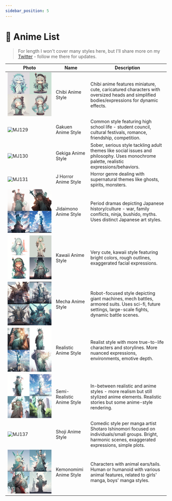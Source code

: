 ```yaml
---
sidebar_position: 5
---
```


# 👺 Anime List

> For length I won't cover many styles here, but I'll share more on my [Twitter](https://twitter.com/hellojimmywong) - follow me there for updates.

| <div style={{width:180}}>**Photo**</div>               | **Name**                   | **Description**                                                                                                                                        |
| ------------------------------------------------------ | -------------------------- | ------------------------------------------------------------------------------------------------------------------------------------------------------ |
| ![MJ128](../mj-tutorial-text-prompt/assets/MJ128.png)  | Chibi Anime Style          | Chibi anime features miniature, cute, caricatured characters with oversized heads and simplified bodies/expressions for dynamic effects.               |
| ![MJ129](../mj-tutorial-text-prompt/assets/MJ129.png)  | Gakuen Anime Style         | Common style featuring high school life - student council, cultural festivals, romance, friendship, competition.                                       |
| ![MJ130](../mj-tutorial-text-prompt/assets/MJ130.png)  | Gekiga Anime Style         | Sober, serious style tackling adult themes like social issues and philosophy. Uses monochrome palette, realistic expressions/behaviors.                |
| ![MJ131](../mj-tutorial-text-prompt/assets/MJ131.png)  | J Horror Anime Style       | Horror genre dealing with supernatural themes like ghosts, spirits, monsters.                                                                          |
| ![MJ132](../mj-tutorial-text-prompt/assets/MJ132.png)  | Jidaimono Anime Style      | Period dramas depicting Japanese history/culture - war, family conflicts, ninja, bushido, myths. Uses distinct Japanese art styles.                    |
| ![MJ133](../mj-tutorial-text-prompt/assets/MJ133.png)  | Kawaii Anime Style         | Very cute, kawaii style featuring bright colors, rough outlines, exaggerated facial expressions.                                                       |
| ![MJ134](../mj-tutorial-text-prompt/assets/MJ134.jpeg) | Mecha Anime Style          | Robot-focused style depicting giant machines, mech battles, armored suits. Uses sci-fi, future settings, large-scale fights, dynamic battle scenes.    |
| ![MJ135](../mj-tutorial-text-prompt/assets/MJ135.png)  | Realistic Anime Style      | Realist style with more true-to-life characters and storylines. More nuanced expressions, environments, emotive depth.                                 |
| ![MJ136](../mj-tutorial-text-prompt/assets/MJ136.png)  | Semi-Realistic Anime Style | In-between realistic and anime styles - more realism but still stylized anime elements. Realistic stories but some anime-style rendering.              |
| ![MJ137](../mj-tutorial-text-prompt/assets/MJ137.png)  | Shoji Anime Style          | Comedic style per manga artist Shotaro Ishinomori focused on individuals/small groups. Bright, harmonic scenes, exaggerated expressions, simple plots. |
| ![MJ138](../mj-tutorial-text-prompt/assets/MJ138.png)  | Kemonomimi Anime Style     | Characters with animal ears/tails. Human or humanoid with various animal features, related to girls' manga, boys' manga styles.                        |
